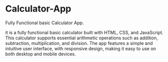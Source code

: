 # Calculator-App
Fully Functional basic Calculator App. 

it is a fully functional basic calculator built with HTML, CSS, and JavaScript. This calculator supports essential arithmetic operations such as addition, subtraction, multiplication, and division. The app features a simple and intuitive user interface, with responsive design, making it easy to use on both desktop and mobile devices.
